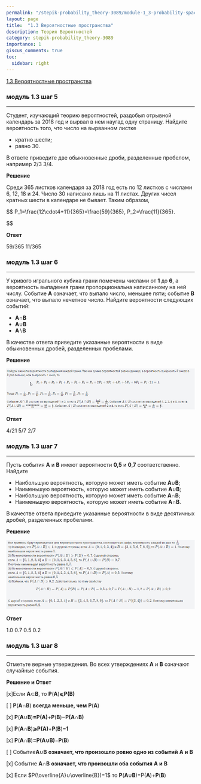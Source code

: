 ```yaml
---
permalink: "/stepik-probability_theory-3089/module-1_3-probability-spaces"
layout: page
title:  "1.3 Вероятностные пространства"
description: Теория Вероятностей
category: stepik-probability_theory-3089
importance: 1
giscus_comments: true
toc:
  sidebar: right
---
```


[1.3 Вероятностные пространства](https://stepik.org/lesson/48660/step/1?unit=26431)

### модуль 1.3 шаг 5

-------------------------------------------------


Студент, изучающий теорию вероятностей, раздобыл отрывной календарь за 2018 год и вырвал в нем наугад одну страницу. Найдите вероятность того, что число на вырванном листке

* кратно шести;
* равно 30.

В ответе приведите две обыкновенные дроби, разделенные пробелом, например 2/3 3/4.

**Решение**

Среди 365 листков календаря за 2018 год есть по 12 листков с числами 6, 12, 18 и 24. Число 30 написано лишь на 11 листах. Других чисел кратных шести в календаре не бывает. Таким образом,

$$
P_1=\frac{12\cdot4+11}{365}=\frac{59}{365},    P_2=\frac{11}{365}.

$$

**Ответ**

59/365 11/365

### модуль 1.3 шаг 6

-----------------------------------------------

У кривого игрального кубика грани помечены числами от **1** до **6**, а вероятность выпадения грани пропорциональна написанному на ней числу. Событие **A** означает, что выпало число, меньшее пяти; событие **B** означает, что выпало нечетное число. Найдите вероятности следующих событий:

* **A**∩**B**
* **A**∪**B**
* **A**∖**B**

В качестве ответа приведите указанные вероятности в виде обыкновенных дробей, разделенных пробелами.

**Решение**

![1713723004952.png](./1713723004952.png)

**Ответ**

4/21 5/7 2/7


### модуль 1.3 шаг 7

----------------------------------


Пусть события **A** и **B** имеют вероятности **0,5** и **0**,**7** соответственно. Найдите

* Наибольшую вероятность, которую может иметь событие **A**∪**B**;
* Наименьшую вероятность, которую может иметь событие **A**∪**B**;
* Наибольшую вероятность, которую может иметь событие **A**∩**B**;
* Наименьшую вероятность, которую может иметь событие **A**∩**B**.

В качестве ответа приведите указанные вероятности в виде десятичных дробей, разделенных пробелами.

**Решение**

![1713723178263.png](./1713723178263.png)

**Ответ**

1.0 0.7 0.5 0.2


### модуль 1.3 шаг 8

---------------------------------------------------------

Отметьте верные утверждения. Во всех утверждениях **A** и **B** означают случайные события.

**Решение и Ответ**

[x]Если **A**⊂**B**, то **P**(**A**)**⩽**P**(**B**)**

[ ] **P**(**A**∩**B**) **всегда меньше, чем** **P**(**A**)

[x] **P**(**A**∪**B**)**=**P**(**A**)**+**P**(**B**)**−**P**(**A**∩**B**)**

[x] **P**(**A**∩**B**)**⩾**P**(**A**)**+**P**(**B**)**−1**

[x] **P**(**A**∩**B**)**=**P**(**A**∪**B**)**−**P**(**B**)

[ ] Событие**A**∪**B** **означает, что произошло ровно одно из событий** **A** **и** **B**

[x] Событие **A**∩**B** **означает, что произошли оба события** **A** **и** **B**

[x] Если $P(\overline{A}∪\overline{B})=1$ то **P**(**A**∪**B**)=P(**A**)+**P**(**B**)

